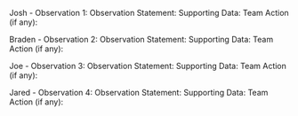 Josh - Observation 1:
Observation Statement:
Supporting Data:
Team Action (if any):

Braden - Observation 2:
Observation Statement:
Supporting Data:
Team Action (if any):

Joe - Observation 3:
Observation Statement:
Supporting Data:
Team Action (if any):

Jared - Observation 4:
Observation Statement:
Supporting Data:
Team Action (if any):
